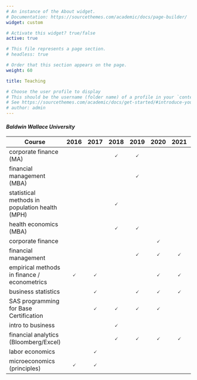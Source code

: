 ```yaml
---
# An instance of the About widget.
# Documentation: https://sourcethemes.com/academic/docs/page-builder/
widget: custom

# Activate this widget? true/false
active: true

# This file represents a page section.
# headless: true

# Order that this section appears on the page.
weight: 60

title: Teaching

# Choose the user profile to display
# This should be the username (folder name) of a profile in your `content/authors/` folder.
# See https://sourcethemes.com/academic/docs/get-started/#introduce-yourself
# author: admin
---
```


#### *Baldwin Wallace University*

| Course                                         | 2016       | 2017       | 2018       | 2019       | 2020       | 2021       | 2022       |2023       |
| -----------------------------------------------| :--------: | :--------: | :--------: | :--------: | :--------: | :--------: | :--------: |:--------: |
| corporate finance (MA)                         |            |            | &#x1F5F8;  | &#x1F5F8;  |            |            |            |           |
| financial management (MBA)                     |            |            |            | &#x1F5F8;  |            |            |            |           |
| statistical methods in population health (MPH) |            |            | &#x1F5F8;  |            |            |            |            |           |
| health economics (MBA)                         |            |            | &#x1F5F8;  | &#x1F5F8;  |            |            | &#x1F5F8;  | &#x1F5F8; |
| corporate finance                              |            |            |            |            | &#x1F5F8;  |            |            |           |
| financial management                           |            |            |            | &#x1F5F8;  | &#x1F5F8;  | &#x1F5F8;  | &#x1F5F8;  | &#x1F5F8; |
| empirical methods in finance / econometrics    | &#x1F5F8;  | &#x1F5F8;  |            |            | &#x1F5F8;  | &#x1F5F8;  | &#x1F5F8;  | &#x1F5F8; |
| business statistics                            |            | &#x1F5F8;  |            | &#x1F5F8;  | &#x1F5F8;  | &#x1F5F8;  | &#x1F5F8;  | &#x1F5F8; |
| SAS programming for Base Certification         |            | &#x1F5F8;  | &#x1F5F8;  | &#x1F5F8;  | &#x1F5F8;  |            |            |           |
| intro to business                              |            |            | &#x1F5F8;  |            |            |            |            |           |
| financial analytics (Bloomberg/Excel)          |            |            | &#x1F5F8;  | &#x1F5F8;  | &#x1F5F8;  | &#x1F5F8;  | &#x1F5F8;  |           |
| labor economics                                |            | &#x1F5F8;  |            |            |            |            |            |           |
| microeconomics (principles)                    | &#x1F5F8;  | &#x1F5F8;  |            |            |            |            |            | &#x1F5F8; |
